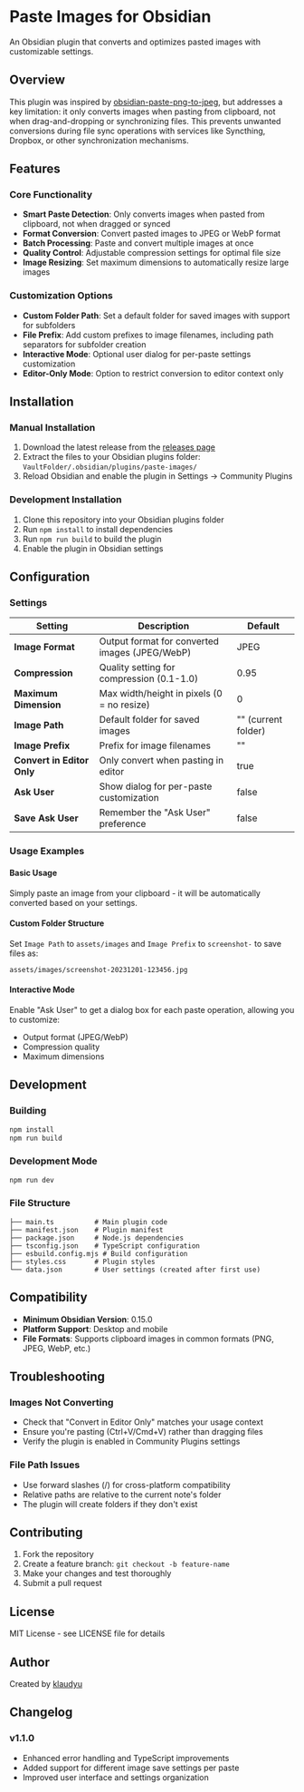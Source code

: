 # Paste Images for Obsidian

An Obsidian plugin that converts and optimizes pasted images with customizable settings.

## Overview

This plugin was inspired by [obsidian-paste-png-to-jpeg](https://github.com/musug/obsidian-paste-png-to-jpeg), but addresses a key limitation: it only converts images when pasting from clipboard, not when drag-and-dropping or synchronizing files. This prevents unwanted conversions during file sync operations with services like Syncthing, Dropbox, or other synchronization mechanisms.

## Features

### Core Functionality
- **Smart Paste Detection**: Only converts images when pasted from clipboard, not when dragged or synced
- **Format Conversion**: Convert pasted images to JPEG or WebP format
- **Batch Processing**: Paste and convert multiple images at once
- **Quality Control**: Adjustable compression settings for optimal file size
- **Image Resizing**: Set maximum dimensions to automatically resize large images

### Customization Options
- **Custom Folder Path**: Set a default folder for saved images with support for subfolders
- **File Prefix**: Add custom prefixes to image filenames, including path separators for subfolder creation
- **Interactive Mode**: Optional user dialog for per-paste settings customization
- **Editor-Only Mode**: Option to restrict conversion to editor context only

## Installation

### Manual Installation
1. Download the latest release from the [releases page](../../releases)
2. Extract the files to your Obsidian plugins folder: `VaultFolder/.obsidian/plugins/paste-images/`
3. Reload Obsidian and enable the plugin in Settings → Community Plugins

### Development Installation
1. Clone this repository into your Obsidian plugins folder
2. Run `npm install` to install dependencies
3. Run `npm run build` to build the plugin
4. Enable the plugin in Obsidian settings

## Configuration

### Settings

| Setting | Description | Default |
|---------|-------------|---------|
| **Image Format** | Output format for converted images (JPEG/WebP) | JPEG |
| **Compression** | Quality setting for compression (0.1-1.0) | 0.95 |
| **Maximum Dimension** | Max width/height in pixels (0 = no resize) | 0 |
| **Image Path** | Default folder for saved images | "" (current folder) |
| **Image Prefix** | Prefix for image filenames | "" |
| **Convert in Editor Only** | Only convert when pasting in editor | true |
| **Ask User** | Show dialog for per-paste customization | false |
| **Save Ask User** | Remember the "Ask User" preference | false |

### Usage Examples

#### Basic Usage
Simply paste an image from your clipboard - it will be automatically converted based on your settings.

#### Custom Folder Structure
Set `Image Path` to `assets/images` and `Image Prefix` to `screenshot-` to save files as:
```
assets/images/screenshot-20231201-123456.jpg
```

#### Interactive Mode
Enable "Ask User" to get a dialog box for each paste operation, allowing you to customize:
- Output format (JPEG/WebP)
- Compression quality
- Maximum dimensions

## Development

### Building
```bash
npm install
npm run build
```

### Development Mode
```bash
npm run dev
```

### File Structure
```
├── main.ts          # Main plugin code
├── manifest.json    # Plugin manifest
├── package.json     # Node.js dependencies
├── tsconfig.json    # TypeScript configuration
├── esbuild.config.mjs # Build configuration
├── styles.css       # Plugin styles
└── data.json        # User settings (created after first use)
```

## Compatibility

- **Minimum Obsidian Version**: 0.15.0
- **Platform Support**: Desktop and mobile
- **File Formats**: Supports clipboard images in common formats (PNG, JPEG, WebP, etc.)

## Troubleshooting

### Images Not Converting
- Check that "Convert in Editor Only" matches your usage context
- Ensure you're pasting (Ctrl+V/Cmd+V) rather than dragging files
- Verify the plugin is enabled in Community Plugins settings

### File Path Issues
- Use forward slashes (/) for cross-platform compatibility
- Relative paths are relative to the current note's folder
- The plugin will create folders if they don't exist

## Contributing

1. Fork the repository
2. Create a feature branch: `git checkout -b feature-name`
3. Make your changes and test thoroughly
4. Submit a pull request

## License

MIT License - see LICENSE file for details

## Author

Created by [klaudyu](https://klaudyu.github.io/)

## Changelog

### v1.1.0
- Enhanced error handling and TypeScript improvements
- Added support for different image save settings per paste
- Improved user interface and settings organization
